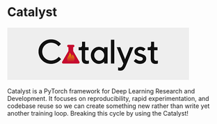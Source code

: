 # Catalyst

<img src="catalyst.png">

Catalyst is a PyTorch framework for Deep Learning Research and Development. It focuses on reproducibility, rapid experimentation,
and codebase reuse so we can create something new rather than write yet another training loop.
Breaking this cycle by using the Catalyst!
